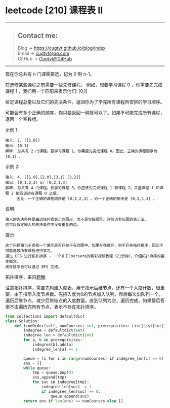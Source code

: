# leetcode [210] 课程表 II

---
> ## Contact me:
> Blog -> <https://cugtyt.github.io/blog/index>  
> Email -> <cugtyt@qq.com>  
> GitHub -> [Cugtyt@GitHub](https://github.com/Cugtyt)

---

现在你总共有 n 门课需要选，记为 0 到 n-1。

在选修某些课程之前需要一些先修课程。 例如，想要学习课程 0 ，你需要先完成课程 1 ，我们用一个匹配来表示他们: [0,1]

给定课程总量以及它们的先决条件，返回你为了学完所有课程所安排的学习顺序。

可能会有多个正确的顺序，你只要返回一种就可以了。如果不可能完成所有课程，返回一个空数组。

示例 1:
```
输入: 2, [[1,0]] 
输出: [0,1]
解释: 总共有 2 门课程。要学习课程 1，你需要先完成课程 0。因此，正确的课程顺序为 [0,1] 。
```

示例 2:
```
输入: 4, [[1,0],[2,0],[3,1],[3,2]]
输出: [0,1,2,3] or [0,2,1,3]
解释: 总共有 4 门课程。要学习课程 3，你应该先完成课程 1 和课程 2。并且课程 1 和课程 2 都应该排在课程 0 之后。
     因此，一个正确的课程顺序是 [0,1,2,3] 。另一个正确的排序是 [0,2,1,3] 。
```

说明:
```
输入的先决条件是由边缘列表表示的图形，而不是邻接矩阵。详情请参见图的表示法。
你可以假定输入的先决条件中没有重复的边。
```

提示:
```
这个问题相当于查找一个循环是否存在于有向图中。如果存在循环，则不存在拓扑排序，因此不可能选取所有课程进行学习。
通过 DFS 进行拓扑排序 - 一个关于Coursera的精彩视频教程（21分钟），介绍拓扑排序的基本概念。
拓扑排序也可以通过 BFS 完成。
```

拓扑排序，来自[题解](https://leetcode-cn.com/problems/course-schedule-ii/solution/tuo-bu-pai-xu-shen-du-you-xian-bian-li-python-dai-/):

注意拓扑排序，需要先构建入度表，用于指示后继节点，还有一个入度计数，很重要，由于指示入度节点数。先把入度为0的节点加入队列，然后每次出队列一个，遍历后继节点，减少后继结点的入度数量。直到队列为空，遍历完成，如果最后答案不由遍历完所有节点，表示不存在拓扑排序。

``` python
from collections import defaultdict
class Solution:
    def findOrder(self, numCourses: int, prerequisites: List[List[int]]) -> List[int]:
        indegree = defaultdict(set)
        indegree_len = defaultdict(int)
        for a, b in prerequisites:
            indegree[b].add(a)
            indegree_len[a] += 1

        queue = [i for i in range(numCourses) if indegree_len[i] == 0]
        ans = []
        while queue:
            tmp = queue.pop(0)
            ans.append(tmp)
            for suc in indegree[tmp]:
                indegree_len[suc] -= 1
                if indegree_len[suc] == 0:
                    queue.append(suc)
        return ans if len(ans) == numCourses else []
```